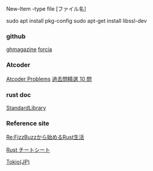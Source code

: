 New-Item -type file [ファイル名]

sudo apt install pkg-config
sudo apt-get install libssl-dev

### github
[ghmagazine](https://github.com/ghmagazine/rustbook)
[forcia](https://github.com/forcia/rustbook)

### Atcoder
[Atcoder Problems](https://kenkoooo.com/atcoder/#/table/)
[過去問精選 10 問](https://qiita.com/drken/items/fd4e5e363d0f5859067)

### rust doc
[StandardLibrary](https://doc.rust-lang.org/stable/std/)

### Reference site
[Re:FizzBuzzから始めるRust生活](https://qiita.com/hinastory/items/543ae9749c8bccb9afbc)

[Rust チートシート](https://cheats.rs/)

[Tokio(JP)](https://zenn.dev/magurotuna/books/tokio-tutorial-ja)
